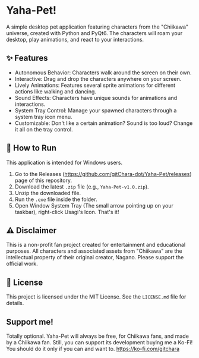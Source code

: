 # Yaha-Pet!

A simple desktop pet application featuring characters from the "Chiikawa" universe, created with Python and PyQt6. The characters will roam your desktop, play animations, and react to your interactions.

## ✨ Features

* Autonomous Behavior: Characters walk around the screen on their own.
* Interactive: Drag and drop the characters anywhere on your screen.
* Lively Animations: Features several sprite animations for different actions like walking and dancing.
* Sound Effects: Characters have unique sounds for animations and interactions.
* System Tray Control: Manage your spawned characters through a system tray icon menu.
* Customizable: Don't like a certain animation? Sound is too loud? Change it all on the tray control.

## 🚀 How to Run

This application is intended for Windows users.

1.  Go to the Releases (https://github.com/gitChara-dot/Yaha-Pet/releases) page of this repository.
2.  Download the latest `.zip` file (e.g., `Yaha-Pet-v1.0.zip`).
3.  Unzip the downloaded file.
4.  Run the `.exe` file inside the folder.
5.  Open Window System Tray (The small arrow pointing up on your taskbar), right-click Usagi's Icon. That's it!

## ⚠️ Disclaimer

This is a non-profit fan project created for entertainment and educational purposes. All characters and associated assets from "Chiikawa" are the intellectual property of their original creator, Nagano. Please support the official work.

## 📄 License

This project is licensed under the MIT License. See the `LICENSE.md` file for details.

## Support me!
Totally optional. Yaha-Pet will always be free, for Chiikawa fans, and made by a Chiikawa fan. 
Still, you can support its development buying me a Ko-Fi! You should do it only if you can and want to.
https://ko-fi.com/gitchara
